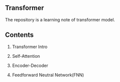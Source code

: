 ## Transformer

The repository is a learning note of transformer model.

## Contents

1. Transformer Intro

2. Self-Attention

3. Encoder-Decoder

4. Feedforward Neutral Network(FNN)